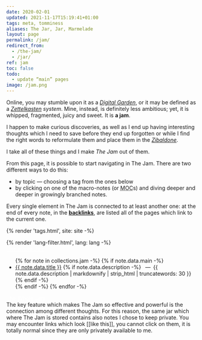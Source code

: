 ```yaml
---
date: 2020-02-01
updated: 2021-11-17T15:19:41+01:00
tags: meta, tomminess
aliases: The Jar, Jar, Marmelade
layout: page
permalink: /jam/
redirect_from:
  - /the-jam/
  - /jar/
ref: jam
toc: false
todo:
  - update “main” pages
image: /jam.png
---
```

Online, you may stumble upon it as a <cite>[Digital Garden](https://dev.to/jbranchaud/the-digital-garden-l10 'The Digital Garden on DEV.to')</cite>, or it may be defined as a <em><a lang='de' hreflang='en' href='/zettelkasten' title='Zettelkasten - tommi.space'>Zettelkasten</a> system</em>. Mine, instead, is definitely less ambitious; yet, it is whipped, fragmented, juicy and sweet. It is <b>a jam</b>.

I happen to make curious discoveries, as well as I end up having interesting thoughts which I need to save before they end up forgotten or while I find the right words to reformulate them and place them in the <cite>[Zibaldone](/zibenglish)</cite>.

I take all of these things and I make <cite>The Jam</cite> out of them.

From this page, it is possible to start navigating in The Jam. There are two different ways to do this:
- by topic — choosing a tag from the ones below</li>
- by clicking on one of the macro-notes (or <abbr title='Map Of Content'>MOC</abbr>s) and diving deeper and deeper in growingly branched notes.

Every single element in The Jam is connected to at least another one: at the end of every note, in the <strong><a href='#backlinks' target='_blank' title='This note’s backlinks'>backlinks</a></strong>, are listed all of the pages which link to the current one.

{% render 'tags.html', site: site -%}

<div class='row'>
	<div class='half column'>
		{% render 'lang-filter.html', lang: lang -%}
	</div>
	<div class='half column flex'>
		<a class='red button' style='color:white;' href='/whole-jam' title='The Whole Jam'>The whole Jam</a>
	</div>
</div>

<ul>
	{% for note in collections.jam -%}
		{% if note.data.main -%}
			<li lang='{{ note.data.lang }}'>
				<a href='{{ note.url }}' lang='{{ note.data.lang }}' title='{{ note.data.title }}'>{{ note.data.title }}</a>
				{% if note.data.description -%}
					&ensp;—&ensp;{{ note.data.description | markdownify | strip_html | truncatewords: 30 }}
				{% endif -%}
			</li>
		{% endif -%}
	{% endfor -%}
</ul>

<div class='flex row'>
	<a class='red button' style='color:white;' href='/whole-jam' title='The Whole Jam'>The Whole Jam</a>
</div>

<div class='yellow box'>
	The key feature which makes The Jam so effective and powerful is the connection among different thoughts. For this reason, the same jar which where The Jam is stored contains also notes I chose to keep private. You may encounter links which look [[like this]], you cannot click on them, it is totally normal since they are only privately available to me.
</div>
